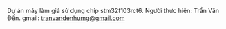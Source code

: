 Dự án máy làm giá
sử dụng chíp stm32f103rct6.
Người thực hiện: Trần Văn Đến.
gmail: tranvandenhumg@gmail.com
